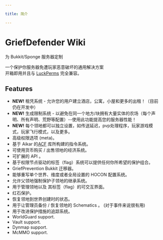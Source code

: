 ```yaml
---

title: 简介

---
```


# GriefDefender Wiki

为 Bukkit/Sponge 服务器定制

一个保护你服务器免遭玩家恶意破坏的通用解决方案<br />开箱即用并且与 [LuckPerms](https://ci.lucko.me/job/LuckPerms/) 完全兼容。

## Features

* **NEW!** 租凭系统 - 允许您的用户建立酒店，公寓，小屋和更多的出租！（目前仍在开发中）
* **NEW!** 生成限制系统 - 以避免在同一个地方/块拥有大量实体的农场（每个声明、所有声明、荒野等配置）--使用此功能提高您的服务器性能！
* **NEW!** 每个领地都可以独立设置，如传送延迟，pvp处理程序，玩家游戏模式，玩家飞行模式，以及更多。
* 高级权限选项 (meta)。
* 基于 Aikar 的[ACF](https://github.com/aikar/commands) 库所构建的指令系统。
* 可使用货币购买 / 出售领地的经济系统。
* 可扩展的 API 。
* 基于权限节点驱动的标签（flag）系统可以提供任何你所希望的保护组合。
* GriefPrevention Bukkit 迁移器。
* 能够重写单个世界、维度或者全局设置的 HOCON 配置系统。
* 允许父领地强制保护子领地的继承系统。
* 用于管理领地以及 其标签（flag）的可交互界面。
* 红石保护。
* 恢复领地到世界创建时的状态。
* 用于让管理员备份 / 恢复领地的 Schematics 。 (对于事件来说很有用)
* 用于改进保护措施的追踪系统。
* WorldGuard support.
* Vault support.
* Dynmap support.
* McMMO support.

[ACF]: https://github.com/aikar/commands
[Discord]: https://discord.gg/jy4FQDz
[Forge]: http://files.minecraftforge.net
[Java 8]: http://java.oracle.com
[LuckPerms]: https://github.com/lucko/LuckPerms
[Source]: https://github.com/bloodmc/GriefDefender
[SpongeForge]: https://www.spongepowered.org/downloads/spongeforge
[SpongeVanilla]: https://www.spongepowered.org/downloads/spongevanilla
